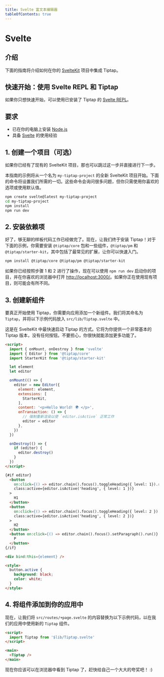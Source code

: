```yaml
---
title: Svelte 富文本编辑器
tableOfContents: true
---
```


# Svelte

## 介绍
下面的指南将介绍如何在你的 [SvelteKit](https://kit.svelte.dev/) 项目中集成 Tiptap。

## 快速开始：使用 Svelte REPL 和 Tiptap
如果你只想快速开始，可以使用已安装了 Tiptap 的 [Svelte REPL](https://svelte.dev/repl/798f1b81b9184780aca18d9a005487d2?version=3.31.2)。

## 要求
* 已在你的电脑上安装 [Node.js](https://nodejs.org/en/download/)
* 具备 [Svelte](https://svelte.dev/docs#getting-started) 的使用经验

## 1. 创建一个项目（可选）
如果你已经有了现有的 SvelteKit 项目，那也可以跳过这一步并直接进行下一步。

本指南的示例将从一个名为 `my-tiptap-project` 的全新 SvelteKit 项目开始。下面的命令将设置我们所需的一切。这些命令会询问很多问题，但你只需使用你喜欢的选项或使用默认值。

```bash
npm create svelte@latest my-tiptap-project
cd my-tiptap-project
npm install
npm run dev
```

## 2. 安装依赖项
好了，够无聊的样板代码工作已经做完了。现在，让我们终于安装 Tiptap！对于下面的示例，你需要安装 `@tiptap/core` 包和一些组件，`@tiptap/pm` 和 `@tiptap/starter-kit`，其中包括了最常见的扩展，让你可以快速入门。

```bash
npm install @tiptap/core @tiptap/pm @tiptap/starter-kit
```

如果你已经按照步骤 1 和 2 进行了操作，现在可以使用 `npm run dev` 启动你的项目，并在你喜欢的浏览器中打开 [http://localhost:3000/](http://localhost:3000/)。如果你正在使用现有项目，则可能会有所不同。

## 3. 创建新组件
要真正开始使用 Tiptap，你需要向应用添加一个新组件。我们将其命名为 `Tiptap`，并将以下示例代码放入 `src/lib/Tiptap.svelte` 中。

这是在 SvelteKit 中最快速启动 Tiptap 的方式。它将为你提供一个非常基本的 Tiptap 版本，没有任何按钮。不要担心，你很快就能添加更多功能了。

```html
<script>
  import { onMount, onDestroy } from 'svelte'
  import { Editor } from '@tiptap/core'
  import StarterKit from '@tiptap/starter-kit'

  let element
  let editor

  onMount(() => {
    editor = new Editor({
      element: element,
      extensions: [
        StarterKit,
      ],
      content: '<p>Hello World! 🌍️ </p>',
      onTransaction: () => {
        // 强制重新渲染以使 `editor.isActive` 正常工作
        editor = editor
      },
    })
  })

  onDestroy(() => {
    if (editor) {
      editor.destroy()
    }
  })
</script>

{#if editor}
  <button
    on:click={() => editor.chain().focus().toggleHeading({ level: 1}).run()}
    class:active={editor.isActive('heading', { level: 1 })}
  >
    H1
  </button>
  <button
    on:click={() => editor.chain().focus().toggleHeading({ level: 2 }).run()}
    class:active={editor.isActive('heading', { level: 2 })}
  >
    H2
  </button>
  <button on:click={() => editor.chain().focus().setParagraph().run()} class:active={editor.isActive('paragraph')}>
    P
  </button>
{/if}

<div bind:this={element} />

<style>
  button.active {
    background: black;
    color: white;
  }
</style>
```

## 4. 将组件添加到你的应用中
现在，让我们将 `src/routes/+page.svelte` 的内容替换为以下示例代码，以在我们的应用中使用新的 `Tiptap` 组件。

```html
<script>
  import Tiptap from '$lib/Tiptap.svelte'
</script>

<main>
  <Tiptap />
</main>
```

现在你应该可以在浏览器中看到 Tiptap 了，赶快给自己一个大大的夸奖吧！ :)